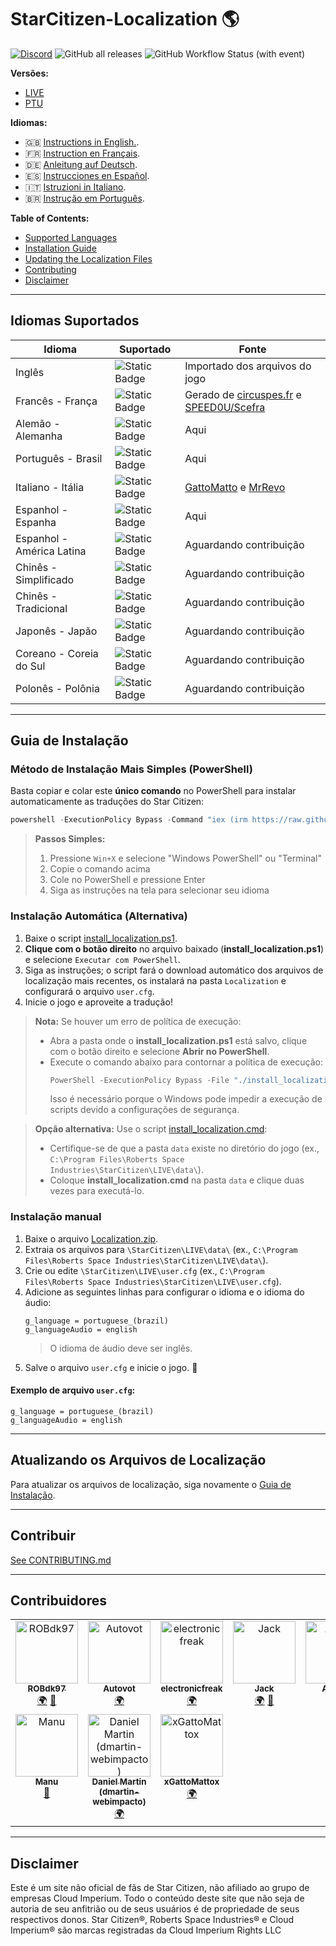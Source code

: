 # StarCitizen-Localization 🌎

[![Discord](https://img.shields.io/discord/1185135396112322620?logo=discord&label=discord)](https://discord.gg/Gbvz9fTmZU)
![GitHub all releases](https://img.shields.io/github/downloads/Dymerz/StarCitizen-Localization/total)
![GitHub Workflow Status (with event)](https://img.shields.io/github/actions/workflow/status/Dymerz/StarCitizen-Localization/.github%2Fworkflows%2Fvalidate-global-ini.yaml?event=push&label=INI%20Validation&link=https%3A%2F%2Fgithub.com%2FDymerz%2FStarCitizen-Localization%2Factions%2Fworkflows%2Fvalidate-global-ini.yaml)

**Versões:**
- [LIVE](https://github.com/Dymerz/StarCitizen-Localization/blob/main/README_ptbr.md)
- [PTU](https://github.com/Dymerz/StarCitizen-Localization/blob/ptu/README_ptbr.md)

**Idiomas:**
- 🇬🇧 [Instructions in English.](README.md).
- 🇫🇷 [Instruction en Français](README_fr.md).
- 🇩🇪 [Anleitung auf Deutsch](README_de.md).
- 🇪🇸 [Instrucciones en Español](README_es.md).
- 🇮🇹 [Istruzioni in Italiano](README_it.md).
- 🇧🇷 [Instrução em Português](README_ptbr.md).

**Table of Contents:**
- [Supported Languages](#supported-languages)
- [Installation Guide](#installation-guide)
- [Updating the Localization Files](#contributing)
- [Contributing](#contributing)
- [Disclaimer](#Disclaimer)

---
## Idiomas Suportados

| Idioma                  | Suportado | Fonte |
|--------------------------|-----------|-------|
| Inglês                  | ![Static Badge](https://img.shields.io/badge/4.1.1-PTU-brightgreen) | Importado dos arquivos do jogo |
| Francês - França        | ![Static Badge](https://img.shields.io/badge/4.1.0-LIVE-brightgreen) | Gerado de [circuspes.fr](https://traduction.circuspes.fr) e [SPEED0U/Scefra](https://github.com/SPEED0U/Scefra) |
| Alemão - Alemanha       | ![Static Badge](https://img.shields.io/badge/4.1.1-PTU-brightgreen) | Aqui |
| Português - Brasil      | ![Static Badge](https://img.shields.io/badge/4.1.1-PTU-brightgreen) | Aqui |
| Italiano - Itália       | ![Static Badge](https://img.shields.io/badge/3.24.1-LIVE-yellow) | [GattoMatto](https://robertsspaceindustries.com/citizens/GattoMatto) e [MrRevo](https://robertsspaceindustries.com/citizens/MrRevo) |
| Espanhol - Espanha      | ![Static Badge](https://img.shields.io/badge/3.23.1a-LIVE-orange) | Aqui |
| Espanhol - América Latina | ![Static Badge](https://img.shields.io/badge/x.xx.x-LIVE-darkred) | Aguardando contribuição |
| Chinês - Simplificado   | ![Static Badge](https://img.shields.io/badge/x.xx.x-LIVE-darkred) | Aguardando contribuição |
| Chinês - Tradicional    | ![Static Badge](https://img.shields.io/badge/x.xx.x-LIVE-darkred) | Aguardando contribuição |
| Japonês - Japão         | ![Static Badge](https://img.shields.io/badge/x.xx.x-LIVE-darkred) | Aguardando contribuição |
| Coreano - Coreia do Sul | ![Static Badge](https://img.shields.io/badge/x.xx.x-LIVE-darkred) | Aguardando contribuição |
| Polonês - Polônia       | ![Static Badge](https://img.shields.io/badge/x.xx.x-LIVE-darkred) | Aguardando contribuição |

---
## Guia de Instalação

### Método de Instalação Mais Simples (PowerShell)

Basta copiar e colar este **único comando** no PowerShell para instalar automaticamente as traduções do Star Citizen:

```powershell
powershell -ExecutionPolicy Bypass -Command "iex (irm https://raw.githubusercontent.com/Dymerz/StarCitizen-Localization/main/tools/install_localization.ps1)"
```

> **Passos Simples:**
> 1. Pressione `Win+X` e selecione "Windows PowerShell" ou "Terminal"
> 2. Copie o comando acima
> 3. Cole no PowerShell e pressione Enter
> 4. Siga as instruções na tela para selecionar seu idioma

### Instalação Automática (Alternativa)

1. Baixe o script [install_localization.ps1](https://github.com/Dymerz/StarCitizen-Localization/releases/latest/download/install_localization.ps1).
2. **Clique com o botão direito** no arquivo baixado (**install_localization.ps1**) e selecione `Executar com PowerShell`.
3. Siga as instruções; o script fará o download automático dos arquivos de localização mais recentes, os instalará na pasta `Localization` e configurará o arquivo `user.cfg`.
4. Inicie o jogo e aproveite a tradução!

> **Nota:** Se houver um erro de política de execução:
> - Abra a pasta onde o **install_localization.ps1** está salvo, clique com o botão direito e selecione **Abrir no PowerShell**.
> - Execute o comando abaixo para contornar a política de execução:
>   ```powershell
>   PowerShell -ExecutionPolicy Bypass -File "./install_localization.ps1"
>   ```
>   Isso é necessário porque o Windows pode impedir a execução de scripts devido a configurações de segurança.

> **Opção alternativa:** Use o script [install_localization.cmd](https://github.com/Dymerz/StarCitizen-Localization/releases/latest/download/install_localization.cmd):
> - Certifique-se de que a pasta `data` existe no diretório do jogo (ex., `C:\Program Files\Roberts Space Industries\StarCitizen\LIVE\data\`).
> - Coloque **install_localization.cmd** na pasta `data` e clique duas vezes para executá-lo.

### Instalação manual

1. Baixe o arquivo [Localization.zip](https://github.com/Dymerz/StarCitizen-Localization/releases/latest/download/Localization.zip).
2. Extraia os arquivos para `\StarCitizen\LIVE\data\` (ex., `C:\Program Files\Roberts Space Industries\StarCitizen\LIVE\data\`).
3. Crie ou edite `\StarCitizen\LIVE\user.cfg` (ex., `C:\Program Files\Roberts Space Industries\StarCitizen\LIVE\user.cfg`).
4. Adicione as seguintes linhas para configurar o idioma e o idioma do áudio:
   ```plaintext
   g_language = portuguese_(brazil)
   g_languageAudio = english
   ```
   > O idioma de áudio deve ser inglês.
5. Salve o arquivo `user.cfg` e inicie o jogo. 🚀

#### Exemplo de arquivo `user.cfg`:
```plaintext
g_language = portuguese_(brazil)
g_languageAudio = english
```

---
## Atualizando os Arquivos de Localização
Para atualizar os arquivos de localização, siga novamente o [Guia de Instalação](#guia-de-instalação).

---
## Contribuir
[See CONTRIBUTING.md](CONTRIBUTING.md)

---
## Contribuidores
<!-- ALL-CONTRIBUTORS-LIST:START - Do not remove or modify this section -->
<!-- prettier-ignore-start -->
<!-- markdownlint-disable -->
<table>
  <tbody>
    <tr>
      <td align="center" valign="top" width="14.28%"><a href="https://github.com/ROBdk97"><img src="https://avatars.githubusercontent.com/u/9892024?v=4?s=100" width="100px;" alt="ROBdk97"/><br /><sub><b>ROBdk97</b></sub></a><br /><a href="#translation-ROBdk97" title="Translation">🌍</a> <a href="#projectManagement-ROBdk97" title="Project Management">📆</a></td>
      <td align="center" valign="top" width="14.28%"><a href="https://github.com/Autovot"><img src="https://avatars.githubusercontent.com/u/87210193?v=4?s=100" width="100px;" alt="Autovot"/><br /><sub><b>Autovot</b></sub></a><br /><a href="#translation-Autovot" title="Translation">🌍</a></td>
      <td align="center" valign="top" width="14.28%"><a href="https://github.com/electronicfreak"><img src="https://avatars.githubusercontent.com/u/11193801?v=4?s=100" width="100px;" alt="electronicfreak"/><br /><sub><b>electronicfreak</b></sub></a><br /><a href="#translation-electronicfreak" title="Translation">🌍</a></td>
      <td align="center" valign="top" width="14.28%"><a href="https://github.com/Jack-mk"><img src="https://avatars.githubusercontent.com/u/22667101?v=4?s=100" width="100px;" alt="Jack"/><br /><sub><b>Jack</b></sub></a><br /><a href="#translation-Jack-mk" title="Translation">🌍</a> <a href="#projectManagement-Jack-mk" title="Project Management">📆</a></td>
      <td align="center" valign="top" width="14.28%"><a href="https://github.com/Auhrus"><img src="https://avatars.githubusercontent.com/u/57270834?v=4?s=100" width="100px;" alt="Auhrus"/><br /><sub><b>Auhrus</b></sub></a><br /><a href="#translation-Auhrus" title="Translation">🌍</a> <a href="#projectManagement-Auhrus" title="Project Management">📆</a></td>
      <td align="center" valign="top" width="14.28%"><a href="https://github.com/Nxzzin"><img src="https://avatars.githubusercontent.com/u/148262077?v=4?s=100" width="100px;" alt="Nxzzin"/><br /><sub><b>Nxzzin</b></sub></a><br /><a href="#translation-Nxzzin" title="Translation">🌍</a></td>
      <td align="center" valign="top" width="14.28%"><a href="https://github.com/InterPlay02"><img src="https://avatars.githubusercontent.com/u/23037423?v=4?s=100" width="100px;" alt="InterPlay"/><br /><sub><b>InterPlay</b></sub></a><br /><a href="#translation-InterPlay02" title="Translation">🌍</a></td>
    </tr>
    <tr>
      <td align="center" valign="top" width="14.28%"><a href="https://github.com/Brill65"><img src="https://avatars.githubusercontent.com/u/8363399?v=4?s=100" width="100px;" alt="Manu"/><br /><sub><b>Manu</b></sub></a><br /><a href="#review-Brill65" title="Reviewed Pull Requests">👀</a></td>
      <td align="center" valign="top" width="14.28%"><a href="https://github.com/danidomen"><img src="https://avatars.githubusercontent.com/u/5998908?v=4?s=100" width="100px;" alt="Daniel Martin (dmartin-webimpacto)"/><br /><sub><b>Daniel Martin (dmartin-webimpacto)</b></sub></a><br /><a href="#translation-danidomen" title="Translation">🌍</a></td>
	  <td align="center" valign="top" width="14.28%"><a href="https://github.com/xGattoMattox"><img src="https://avatars.githubusercontent.com/u/149336969?v=4?s=100" width="100px;" alt="xGattoMattox"/><br /><sub><b>xGattoMattox</b></sub></a><br /><a href="#translation-xGattoMattox" title="Translation">🌍</a></td>
    </tr>
  </tbody>
</table>

<!-- markdownlint-restore -->
<!-- prettier-ignore-end -->

<!-- ALL-CONTRIBUTORS-LIST:END -->

---
## Disclaimer
Este é um site não oficial de fãs de Star Citizen, não afiliado ao grupo de empresas Cloud Imperium. Todo o conteúdo deste site que não seja de autoria de seu anfitrião ou de seus usuários é de propriedade de seus respectivos donos. Star Citizen®, Roberts Space Industries® e Cloud Imperium® são marcas registradas da Cloud Imperium Rights LLC
